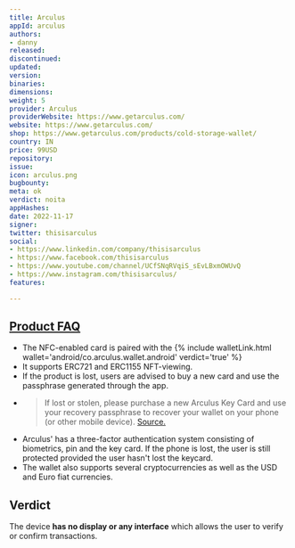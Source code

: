 ```yaml
---
title: Arculus
appId: arculus
authors:
- danny
released: 
discontinued: 
updated: 
version: 
binaries: 
dimensions: 
weight: 5
provider: Arculus
providerWebsite: https://www.getarculus.com/
website: https://www.getarculus.com/
shop: https://www.getarculus.com/products/cold-storage-wallet/
country: IN
price: 99USD
repository: 
issue: 
icon: arculus.png
bugbounty: 
meta: ok
verdict: noita
appHashes: 
date: 2022-11-17
signer: 
twitter: thisisarculus
social:
- https://www.linkedin.com/company/thisisarculus
- https://www.facebook.com/thisisarculus
- https://www.youtube.com/channel/UCfSNqRVqiS_sEvLBxmOWUvQ
- https://www.instagram.com/thisisarculus/
features: 

---
```


## [Product FAQ](https://www.getarculus.com/faqs/)

- The NFC-enabled card is paired with the {% include walletLink.html wallet='android/co.arculus.wallet.android' verdict='true' %}
- It supports ERC721 and ERC1155 NFT-viewing. 
- If the product is lost, users are advised to buy a new card and use the passphrase generated through the app.  
- > If lost or stolen, please purchase a new Arculus Key Card and use your recovery passphrase to recover your wallet on your phone (or other mobile device). [Source.](https://www.getarculus.com/faqs/)
- Arculus' has a three-factor authentication system consisting of biometrics, pin and the key card. If the phone is lost, the user is still protected provided the user hasn't lost the keycard. 
- The wallet also supports several cryptocurrencies as well as the USD and Euro fiat currencies.

## Verdict 

The device **has no display or any interface** which allows the user to verify or confirm transactions.

